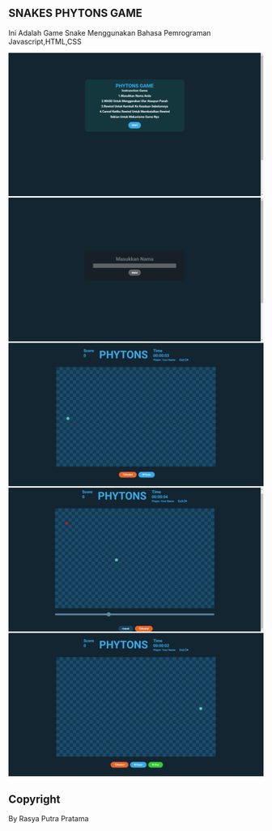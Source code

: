 ## SNAKES PHYTONS GAME

Ini Adalah Game Snake Menggunakan Bahasa Pemrograman Javascript,HTML,CSS

<img src="Docs/Image1.png">
<img src="Docs/Image2.png">
<img src="Docs/Image3.png">
<img src="Docs/Image4.png">
<img src="Docs/Image5.png">

## Copyright
By Rasya Putra Pratama 